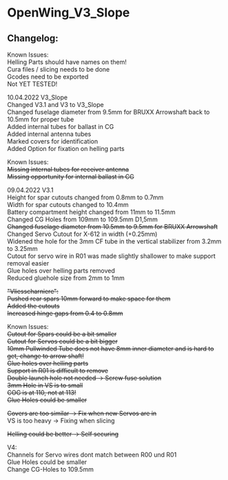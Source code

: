 # OpenWing_V3_Slope

## Changelog:  

Known Issues:  
Helling Parts should have names on them!  
Cura files / slicing needs to be done  
Gcodes need to be exported  
Not YET TESTED!  

10.04.2022 V3_Slope  
Changed V3.1 and V3 to V3_Slope   
Changed fuselage diameter from 9.5mm for BRUXX Arrowshaft back to 10.5mm for proper tube  
Added internal tubes for ballast in CG  
Added internal antenna tubes  
Marked covers for identification  
Added Option for fixation on helling parts  

Known Issues:  
~~Missing internal tubes for receiver antenna~~  
~~Missing opportunity for internal ballast in CG~~  


09.04.2022 V3.1  
Height for spar cutouts changed from 0.8mm to 0.7mm  
Width for spar cutouts changed to 10.4mm  
Battery compartment height changed from 11mm to 11.5mm  
Changed CG Holes from 109mm to 109.5mm D1,5mm  
~~Changed fuselage diameter from 10.5mm to 9.5mm for BRUXX Arrowshaft~~   
Changed Servo Cutout for X-612 in width (+0.25mm)  
Widened the hole for the 3mm CF tube in the vertical stabilizer from 3.2mm to 3.25mm  
Cutout for servo wire in R01 was made slightly shallower to make support removal easier  
Glue holes over helling parts removed  
Reduced gluehole size from 2mm to 1mm

~~"Vliesscharniere":~~  
~~Pushed rear spars 10mm forward to make space for them~~  
~~Added the cutouts~~  
~~Increased hinge gaps from 0.4 to 0.8mm~~  

Known Issues:  
~~Cutout for Spars could be a bit smaller~~   
~~Cutout for Servos could be a bit bigger~~  
~~10mm Pullwinded Tube does not have 8mm inner diameter and is hard to get, change to arrow shaft!~~  
~~Glue holes over helling parts~~  
~~Support in R01 is difficult to remove~~  
~~Double launch hole not needed -> Screw fuse solution~~  
~~3mm Hole in VS is to small~~  
~~COG is at 110, not at 113!~~  
~~Glue Holes could be smaller~~  
 
~~Covers are too similar  -> Fix when new Servos are in~~  
VS is too heavy -> Fixing when slicing  

~~Helling could be better -> Self securing~~  

V4:  
Channels for Servo wires dont match between R00 und R01  
Glue Holes could be smaller  
Change CG-Holes to 109.5mm

